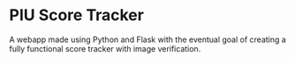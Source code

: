 # PIU Score Tracker

A webapp made using Python and Flask with the eventual goal of creating a fully functional score tracker with image verification.
